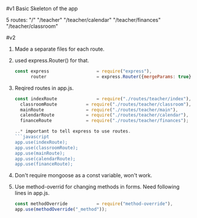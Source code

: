 #v1 Basic Skeleton of the app

5 routes:
"/"
"/teacher"
"/teacher/calendar"
"/teacher/finances"
"/teacher/classroom"

#v2 

1. Made a separate files for each route.
2. used express.Router() for that.
    ```javascript
    const express                  = require("express"),
          router                   = express.Router({mergeParams: true});

3. Reqired routes in app.js.
    ```javascript
    const indexRoute               = require("./routes/teacher/index"),
      classroomRoute           = require("./routes/teacher/classroom"),
      mainRoute                = require("./routes/teacher/main"),
      calendarRoute            = require("./routes/teacher/calendar"),
      financeRoute             = require("./routes/teacher/finances");

    ..* important to tell express to use routes.
    ```javascript
    app.use(indexRoute);
    app.use(classroomRoute);
    app.use(mainRoute);
    app.use(calendarRoute);
    app.use(financeRoute);

4. Don't require mongoose as a const variable, won't work.

5. Use method-overrid for changing methods in forms. Need following lines in app.js.
    ```javascript 
    const methodOverride           = require("method-override"),
    app.use(methodOverride("_method"));

